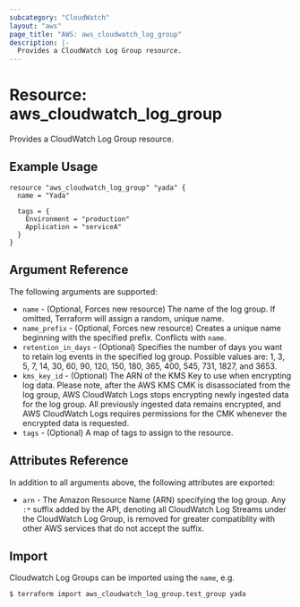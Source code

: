 ```yaml
---
subcategory: "CloudWatch"
layout: "aws"
page_title: "AWS: aws_cloudwatch_log_group"
description: |-
  Provides a CloudWatch Log Group resource.
---
```


# Resource: aws_cloudwatch_log_group

Provides a CloudWatch Log Group resource.

## Example Usage

```hcl
resource "aws_cloudwatch_log_group" "yada" {
  name = "Yada"

  tags = {
    Environment = "production"
    Application = "serviceA"
  }
}
```

## Argument Reference

The following arguments are supported:

* `name` - (Optional, Forces new resource) The name of the log group. If omitted, Terraform will assign a random, unique name.
* `name_prefix` - (Optional, Forces new resource) Creates a unique name beginning with the specified prefix. Conflicts with `name`.
* `retention_in_days` - (Optional) Specifies the number of days
  you want to retain log events in the specified log group.  Possible values are: 1, 3, 5, 7, 14, 30, 60, 90, 120, 150, 180, 365, 400, 545, 731, 1827, and 3653. 
* `kms_key_id` - (Optional) The ARN of the KMS Key to use when encrypting log data. Please note, after the AWS KMS CMK is disassociated from the log group,
AWS CloudWatch Logs stops encrypting newly ingested data for the log group. All previously ingested data remains encrypted, and AWS CloudWatch Logs requires
permissions for the CMK whenever the encrypted data is requested.
* `tags` - (Optional) A map of tags to assign to the resource.

## Attributes Reference

In addition to all arguments above, the following attributes are exported:

* `arn` - The Amazon Resource Name (ARN) specifying the log group. Any `:*` suffix added by the API, denoting all CloudWatch Log Streams under the CloudWatch Log Group, is removed for greater compatiblity with other AWS services that do not accept the suffix.


## Import

Cloudwatch Log Groups can be imported using the `name`, e.g.

```
$ terraform import aws_cloudwatch_log_group.test_group yada
```
